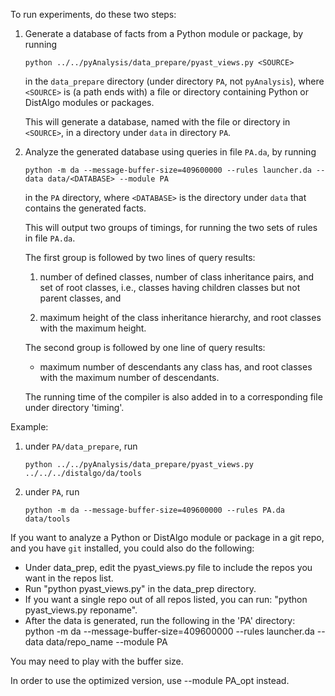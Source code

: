 To run experiments, do these two steps:

1. Generate a database of facts from a Python module or package, by running

      `python ../../pyAnalysis/data_prepare/pyast_views.py <SOURCE>`

   in the `data_prepare` directory (under directory `PA`, not `pyAnalysis`),
   where `<SOURCE>` is (a path ends with) a file or directory containing
   Python or DistAlgo modules or packages.

   This will generate a database, named with the file or directory in
   `<SOURCE>`, in a directory under `data` in directory `PA`.

2. Analyze the generated database using queries in file `PA.da`, by running

      `python -m da --message-buffer-size=409600000 --rules launcher.da --data data/<DATABASE> --module PA`

   in the `PA` directory, where `<DATABASE>` is the directory under `data` 
   that contains the generated facts.

   This will output two groups of timings, for running the two sets of
   rules in file `PA.da`.

   The first group is followed by two lines of query results:

   1. number of defined classes,
      number of class inheritance pairs, and 
      set of root classes, 
      i.e., classes having children classes but not parent classes, and

   2. maximum height of the class inheritance hierarchy, and 
      root classes with the maximum height.

   The second group is followed by one line of query results:

   *   maximum number of descendants any class has, and
      root classes with the maximum number of descendants.

   The running time of the compiler is also added in to a corresponding
   file under directory 'timing'.


Example:

1. under `PA/data_prepare`, run

      `python ../../pyAnalysis/data_prepare/pyast_views.py ../../../distalgo/da/tools`

2. under `PA`, run

      `python -m da --message-buffer-size=409600000 --rules PA.da data/tools`


If you want to analyze a Python or DistAlgo module or package in a git repo, and you
have `git` installed, you could also do the following:

 * Under data_prep, edit the pyast_views.py file to include the repos you want in the repos list.
 * Run "python pyast_views.py" in the data_prep directory.
 * If you want a single repo out of all repos listed, you can run: "python pyast_views.py reponame".
 * After the data is generated, run the following in the 'PA' directory:
python -m da --message-buffer-size=409600000 --rules launcher.da --data data/repo_name --module PA

You may need to play with the buffer size.

In order to use the optimized version, use --module PA_opt instead.